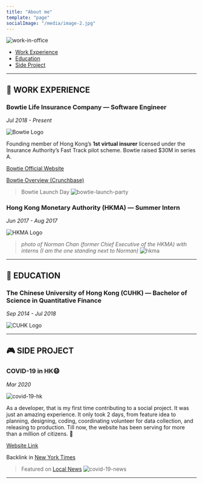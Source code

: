 ```yaml
---
title: "About me"
template: "page"
socialImage: "/media/image-2.jpg"
---
```


![work-in-office](/media/work.jpg "Working")

- [Work Experience](#-work-experience)
- [Education](#-education)
- [Side Project](#l-side-project)

---

## 💼 WORK EXPERIENCE

### Bowtie Life Insurance Company — Software Engineer

*Jul 2018 - Present*

![Bowtie Logo](https://global-uploads.webflow.com/5bc5ba7ad87b1b48b1df5093/5bd02f7b068809771673049a_Logo%20(White)%20(RGB)%403x-p-500.png)

Founding member of Hong Kong’s **1st virtual insurer** licensed under the Insurance Authority’s Fast Track pilot scheme. Bowtie raised $30M in series A.

[Bowtie Official Website](https://bowtie.com.hk/)

[Bowtie Overview (Crunchbase)](https://www.crunchbase.com/organization/bowtie-f901)

> Bowtie Launch Day
![bowtie-launch-party](/media/bowtie-launch.JPG "Bowtie Launch Party")


### Hong Kong Monetary Authority (HKMA) — Summer Intern

*Jun 2017 - Aug 2017*

![HKMA Logo](https://www.hkma.gov.hk/statics/assets/img/logo.jpg)

> *photo of Norman Chan (former Chief Executive of the HKMA) with interns (I am the one standing next to Norman)*
![hkma](/media/hkma-work.jpg "HKMA Internship")

---

## 📖 EDUCATION

### The Chinese University of Hong Kong (CUHK) — Bachelor of Science in Quantitative Finance

*Sep 2014 - Jul 2018*

![CUHK Logo](https://www.cuhk.edu.hk/english/images/cuhk_logo_2x.png?20150907)

---

## 🎮 SIDE PROJECT

### COVID-19 in HK😷

*Mar 2020*

![covid-19-hk](/media/covid19.jpeg "COVID-19 in HK")

As a developer, that is my first time contributing to a social project. It was just an amazing experience. It only took 2 days, from feature idea to planning, designing, coding, coordinating volunteer for data collection, and releasing to production. Till now, the website has been serving for more than a million of citizens. 💪

[Website Link](https://wars.vote4.hk/en)

Backlink in [New York Times](https://www.nytimes.com/2020/02/08/opinion/coronavirus-hong-kong.html)

> Featured on [Local News](https://www.youtube.com/watch?v=6OhNuD6qIlo)
![covid-19-news](/media/covid19-news.jpg "COVID-19 in HK on News")

---
